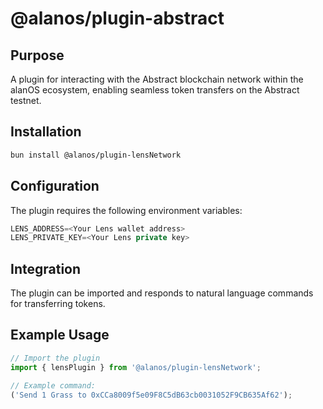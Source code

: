 # @alanos/plugin-abstract

## Purpose

A plugin for interacting with the Abstract blockchain network within the alanOS ecosystem, enabling seamless token transfers on the Abstract testnet.

## Installation

```bash
bun install @alanos/plugin-lensNetwork
```

## Configuration

The plugin requires the following environment variables:

```typescript
LENS_ADDRESS=<Your Lens wallet address>
LENS_PRIVATE_KEY=<Your Lens private key>
```

## Integration

The plugin can be imported and responds to natural language commands for transferring tokens.

## Example Usage

```typescript
// Import the plugin
import { lensPlugin } from '@alanos/plugin-lensNetwork';

// Example command:
('Send 1 Grass to 0xCCa8009f5e09F8C5dB63cb0031052F9CB635Af62');
```
